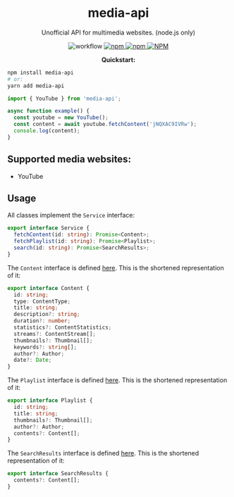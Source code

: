 <h1 align="center">media-api</h1>

<p align="center">
Unofficial API for multimedia websites. (node.js only)
</p>

<p align="center">
<img alt="workflow" src="https://img.shields.io/github/workflow/status/mat-sz/media-api/Node.js%20CI%20(yarn)">
<a href="https://npmjs.com/package/media-api">
<img alt="npm" src="https://img.shields.io/npm/v/media-api">
<img alt="npm" src="https://img.shields.io/npm/dw/media-api">
<img alt="NPM" src="https://img.shields.io/npm/l/media-api">
</a>
</p>

<p align="center">
<strong>Quickstart:</strong>
</p>

```sh
npm install media-api
# or:
yarn add media-api
```

```ts
import { YouTube } from 'media-api';

async function example() {
  const youtube = new YouTube();
  const content = await youtube.fetchContent('jNQXAC9IVRw');
  console.log(content);
}
```

## Supported media websites:

- YouTube

## Usage

All classes implement the `Service` interface:

```ts
export interface Service {
  fetchContent(id: string): Promise<Content>;
  fetchPlaylist(id: string): Promise<Playlist>;
  search(id: string): Promise<SearchResults>;
}
```

The `Content` interface is defined [here](https://github.com/mat-sz/media-api/blob/master/src/types/Content.ts). This is the shortened representation of it:

```ts
export interface Content {
  id: string;
  type: ContentType;
  title: string;
  description?: string;
  duration?: number;
  statistics?: ContentStatistics;
  streams?: ContentStream[];
  thumbnails?: Thumbnail[];
  keywords?: string[];
  author?: Author;
  date?: Date;
}
```

The `Playlist` interface is defined [here](https://github.com/mat-sz/media-api/blob/master/src/types/Playlist.ts). This is the shortened representation of it:

```ts
export interface Playlist {
  id: string;
  title: string;
  thumbnails?: Thumbnail[];
  author?: Author;
  contents?: Content[];
}
```

The `SearchResults` interface is defined [here](https://github.com/mat-sz/media-api/blob/master/src/types/SearchResults.ts). This is the shortened representation of it:

```ts
export interface SearchResults {
  contents?: Content[];
}
```
